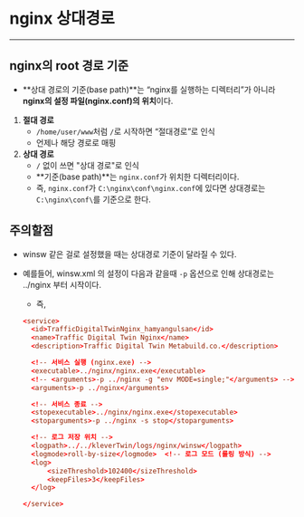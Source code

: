 

# nginx 상대경로 

---

>

## nginx의 root 경로 기준

- **상대 경로의 기준(base path)**는 “nginx를 실행하는 디렉터리”가 아니라 **nginx의 설정 파일(nginx.conf)의 위치**이다.

1. **절대 경로**
   - `/home/user/www`처럼 `/`로 시작하면 “절대경로”로 인식
   - 언제나 해당 경로로 매핑
2. **상대 경로**
   - `/` 없이 쓰면 "상대 경로"로 인식
   - **기준(base path)**는 `nginx.conf`가 위치한 디렉터리이다. 
   - 즉, `nginx.conf`가 `C:\nginx\conf\nginx.conf`에 있다면 상대경로는 `C:\nginx\conf\`를 기준으로 한다. 

## 주의할점

- winsw 같은 걸로 설정했을 때는 상대경로 기준이 달라질 수 있다. 

- 예를들어, winsw.xml 의 설정이 다음과 같을때 `-p` 옵션으로 인해 상대경로는 ../nginx 부터 시작이다. 

  - 즉, 

  ```conf
  <service>
  	<id>TrafficDigitalTwinNginx_hamyangulsan</id>
  	<name>Traffic Digital Twin Nginx</name>
  	<description>Traffic Digital Twin Metabuild.co.</description>
  
  	<!-- 서비스 실행 (nginx.exe) -->
  	<executable>../nginx/nginx.exe</executable>
  	<!-- <arguments>-p ../nginx -g "env MODE=single;"</arguments> -->
  	<arguments>-p ../nginx</arguments>
  
  	<!-- 서비스 종료 -->
  	<stopexecutable>../nginx/nginx.exe</stopexecutable>
  	<stoparguments>-p ../nginx -s stop</stoparguments>
  
  	<!-- 로그 저장 위치 -->
  	<logpath>../../kleverTwin/logs/nginx/winsw</logpath>
  	<logmode>roll-by-size</logmode>  <!-- 로그 모드 (롤링 방식) -->
  	<log>
  		<sizeThreshold>102400</sizeThreshold> 
  		<keepFiles>3</keepFiles>
  	</log>
  
  </service>
  ```

  
